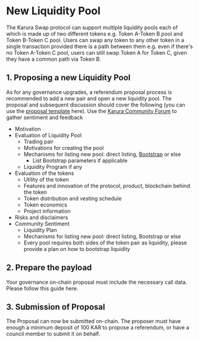 # New Liquidity Pool

The Karura Swap protocol can support multiple liquidity pools each of which is made up of two different tokens e.g. Token A-Token B pool and Token B-Token C pool. Users can swap any token to any other token in a single transaction provided there is a path between them e.g. even if there's no Token A-Token C pool, users can still swap Token A for Token C, given they have a common path via Token B.  

## **1. Proposing a new Liquidity Pool**

As for any governance upgrades, a referendum proposal process is recommended to add a new pair and open a new liquidity pool. The proposal and subsequent discussion should cover the following \(you can use the [proposal template](https://docs.google.com/document/d/1Q1KTW3t5-ldjsTOnli22QmE7mHnguwPy9QyueNfnUAA/edit#heading=h.6usht62z8wr4) here\). Use the [Karura Community Forum](https://acala.discourse.group/c/karura/new-liquidity-pool/23) to gather sentiment and feedback

* Motivation
* Evaluation of Liquidity Pool
  * Trading pair
  * Motivations for creating the pool
  * Mechanisms for listing new pool: direct listing, [Bootstrap](https://wiki.acala.network/karura/defi-hub/swap/bootstrap-a-pool) or else
    * List Bootstrap parameters if applicable
  * Liquidity Program if any
* Evaluation of the tokens 
  * Utility of the token
  * Features and innovation of the protocol, product, blockchain behind the token
  * Token distribution and vesting schedule
  * Token economics
  * Project information
* Risks and disclaimers
* Community Sentiment
  * Liquidity Plan
  * Mechanisms for listing new pool: direct listing, Bootstrap or else
  * Every pool requires both sides of the token pair as liquidity, please provide a plan on how to bootstrap liquidity

## **2. Prepare the payload**

Your governance on-chain proposal must include the necessary call data. Please follow this guide here. 

## **3. Submission of Proposal**

The Proposal can now be submitted on-chain. The proposer must have enough a minimum deposit of 100 KAR to propose a referendum, or have a council member to submit it on behalf.

